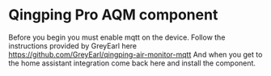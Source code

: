 # Qingping Pro AQM component

Before you begin you must enable mqtt on the device. Follow the instructions provided by GreyEarl here https://github.com/GreyEarl/qingping-air-monitor-mqtt
And when you get to the home assistant integration come back here and install the component.
